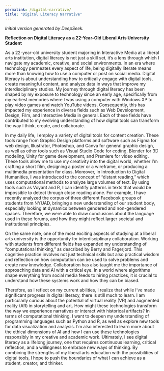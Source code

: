 ```yaml
---
permalink: /digital-narrative/
title: "Digital Literacy Narrative"
---
```


*Initial version generated by DeepSeek.*

**Reflection on Digital Literacy as a 22-Year-Old Liberal Arts University Student**

As a 22-year-old university student majoring in Interactive Media at a liberal arts institution, digital literacy is not just a skill set, it’s a lens through which I navigate my academic, creative, and social environments. In an era where technology permeates every aspect of life, being digitally literate means more than knowing how to use a computer or post on social media. Digital literacy is about understanding how to critically engage with digital tools, create meaningful content, and analyze data in ways that improve my interdisciplinary studies. My journey through digital literacy has been shaped by my exposure to technology since an early age, specifically from my earliest memories where I was using a computer with Windows XP to play video games and watch YouTube videos. Consequently, this has impacted my experience in diverse fields such as Web Development, Design, Film, and Interactive Media in general. Each of these fields have contributed to my evolving understanding of how digital tools can transform the way I think, create, and collaborate.

In my daily life, I employ a variety of digital tools for content creation. These tools range from Graphic Design platforms and software such as Figma for web design, Illustrator, Photoshop, and Canva for general graphic design, as well as other tools such as Visual Studio Code for coding, Blender for 3D modeling, Unity for game development, and Premiere for video editing. These tools allow me to use my creativity into the digital world, whether I’m crafting a short film, designing a poster or a wireframe, or producing a multimedia presentation for class. Moreover, in Introduction to Digital Humanities, I was introduced to the concept of “distant reading,” which uses computational methods to analyze large volumes of text. By using tools such as Voyant and R, I can identify patterns in texts that would be impossible to detect through close reading alone. For example, I have recently analyzed the corpus of three different Facebook groups of students from NYUAD, bringing a new understanding of our student body, especially looking at dynamics between gendered and non-gendered spaces. Therefore, we were able to draw conclusions about the language used in these forums, and how they might reflect larger societal and institutional principles. 

On the same note, one of the most exciting aspects of studying at a liberal arts university is the opportunity for interdisciplinary collaboration. Working with students from different fields has expanded my understanding of “computational thinking,” as described by Berry and Fagerjord. This cognitive practice involves not just technical skills but also practical wisdom and reflection on how computation can be used to solve problems and create new knowledge. Collaboration has also taught me the importance of approaching data and AI with a critical eye. In a world where algorithms shape everything from social media feeds to hiring practices, it is crucial to understand how these systems work and how they can be biased.

Therefore, as I reflect on my current abilities, I realize that while I’ve made significant progress in digital literacy, there is still much to learn. I am particularly curious about the potential of virtual reality (VR) and augmented reality (AR) in storytelling and art. How might these technologies transform the way we experience narratives or interact with historical artifacts? In terms of computational thinking, I want to deepen my understanding of programming languages such as Python and R, as well as explore new tools for data visualization and analysis. I’m also interested to learn more about the ethical dimensions of AI and how I can use these technologies responsibly in my creative and academic work. Ultimately, I see digital literacy as a lifelong journey, one that requires continuous learning, critical reflection, and a willingness to embrace new ways of thinking. By combining the strengths of my liberal arts education with the possibilities of digital tools, I hope to push the boundaries of what I can achieve as a student, creator, and thinker.